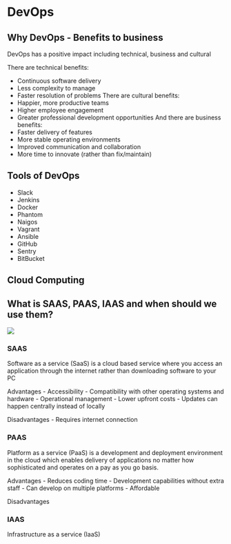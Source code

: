 # DevOps


## Why DevOps - Benefits to business

DevOps has a positive impact including technical, business and cultural 

There are technical benefits:
- Continuous software delivery
- Less complexity to manage
- Faster resolution of problems
There are cultural benefits:
- Happier, more productive teams
- Higher employee engagement
- Greater professional development opportunities
And there are business benefits:
- Faster delivery of features
- More stable operating environments
- Improved communication and collaboration
- More time to innovate (rather than fix/maintain)

## Tools of DevOps
- Slack
- Jenkins
- Docker
- Phantom
- Naigos
- Vagrant
- Ansible
- GitHub
- Sentry
- BitBucket

## Cloud Computing


## What is SAAS, PAAS, IAAS and when should we use them?
![](as_a_service)

### SAAS
Software as a service (SaaS) is a cloud based service where you access an application through the internet rather than downloading software to your PC

Advantages 
	- Accessibility
	- Compatibility with other operating systems and hardware
	- Operational management
	- Lower upfront costs
	- Updates can happen centrally instead of locally

Disadvantages
	- Requires internet connection

### PAAS
Platform as a service (PaaS) is a development and deployment environment in the cloud which enables delivery of applications no matter how sophisticated and operates on a pay as you go basis.

Advantages
	- Reduces coding time
	- Development capabilities without extra staff
	- Can develop on multiple platforms
	- Affordable

Disadvantages

### IAAS
Infrastructure as a service (IaaS)
